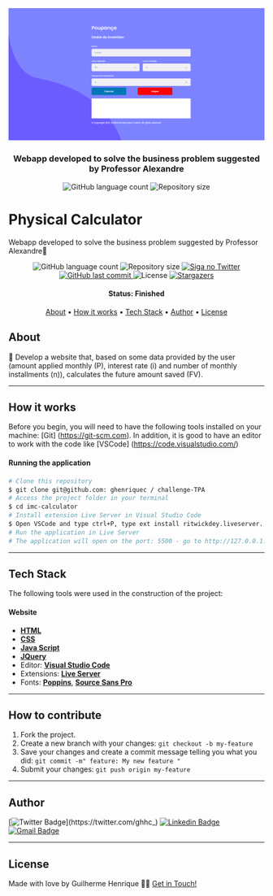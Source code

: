 <a href="https://ghenriquec.github.io/PF3_GHC/"><img src="Financiamento.png"></a>

<h3 align="center">
    Webapp developed to solve the business problem suggested by Professor Alexandre
</h3>

<p align="center">
  <img alt="GitHub language count" src="https://img.shields.io/github/languages/count/ghenriquec/PF3_GHC?color=%2304D361">

  <img alt="Repository size" src="https://img.shields.io/github/repo-size/ghenriquec/PF3_GHC">

# Physical Calculator
Webapp developed to solve the business problem suggested by Professor Alexandre💚

<p align="center">
  <img alt="GitHub language count" src="https://img.shields.io/github/languages/count/ghenriquec/PF3_GHC?color=%2304D361">

  <img alt="Repository size" src="https://img.shields.io/github/repo-size/ghenriquec/PF3_GHC">

  <a href="https://www.twitter.com/ghhc_/">
    <img alt="Siga no Twitter" src="https://img.shields.io/twitter/url?url=https%3A%2F%2Fgithub.com%2Fghenriquec%2Fchallenge-TPA">
  </a>
  
  <a href="https://github.com/ghenriquec/PF3_GHC/commits/master">
    <img alt="GitHub last commit" src="https://img.shields.io/github/last-commit/ghenriquec/PF3_GHC">
  </a>
    
   <img alt="License" src="https://img.shields.io/badge/license-MIT-brightgreen">
   <a href="https://github.com/ghenriquec/PF3_GHC/stargazers">
    <img alt="Stargazers" src="https://img.shields.io/github/stars/ghenriquec/PF3_GHC?style=social">
  </a>
</p>


<h4 align="center"> 
	 Status: Finished
</h4>

<p align="center">
 <a href="#about">About</a> •
 <a href="#how-it-works">How it works</a> • 
 <a href="#tech-stack">Tech Stack</a> • 
 <a href="#author">Author</a> • 
 <a href="#user-content-license">License</a>

</p>


## About

💚 Develop a website that, based on some data provided by the user (amount applied monthly (P), interest rate (i) and number of monthly installments (n)), calculates the future amount saved (FV).

---

## How it works

Before you begin, you will need to have the following tools installed on your machine:
[Git] (https://git-scm.com).
In addition, it is good to have an editor to work with the code like [VSCode] (https://code.visualstudio.com/)


#### Running the application

```bash
# Clone this repository
$ git clone git@github.com: ghenriquec / challenge-TPA
# Access the project folder in your terminal
$ cd imc-calculator
# Install extension Live Server in Visual Studio Code
$ Open VSCode and type ctrl+P, type ext install ritwickdey.liveserver.
# Run the application in Live Server
# The application will open on the port: 5500 - go to http://127.0.0.1:5500
```
---
## Tech Stack

The following tools were used in the construction of the project:

#### **Website** 

-   **[HTML](https://devdocs.io/html/)**
-   **[CSS](https://devdocs.io/css/)**
-   **[Java Script](https://devdocs.io/javascript/)**
-   **[JQuery](https://devdocs.io/jquery/)**
-   Editor:  **[Visual Studio Code](https://code.visualstudio.com/)** 
-   Extensions:  **[Live Server](https://marketplace.visualstudio.com/items?itemName=ritwickdey.LiveServere)**
-   Fonts:  **[Poppins](https://fonts.google.com/specimen/Poppins)**,  **[Source Sans Pro](https://fonts.google.com/specimen/Source+Sans+Pro)**

---

## How to contribute

1. Fork the project.
2. Create a new branch with your changes: `git checkout -b my-feature`
3. Save your changes and create a commit message telling you what you did: `git commit -m" feature: My new feature "`
4. Submit your changes: `git push origin my-feature`
---

## Author

[![Twitter Badge](https://img.shields.io/badge/-@ghhc_-1ca0f1?style=flat-square&labelColor=1ca0f1&logo=twitter&logoColor=white&link=https://twitter.com/ghhc_)](https://twitter.com/ghhc_) [![Linkedin Badge](https://img.shields.io/badge/-Guilherme-blue?style=flat-square&logo=Linkedin&logoColor=white&link=https://https://www.linkedin.com/in/ghenriquec/)](https://www.linkedin.com/in/ghenriquec/) 
[![Gmail Badge](https://img.shields.io/badge/-guiihenriquecs@gmail.com-c14438?style=flat-square&logo=Gmail&logoColor=white&link=mailto:guiihenriquecs@gmail.com)](mailto:guiihenriquecs@gmail.com)

---

## License

Made with love by Guilherme Henrique 👋🏽 [Get in Touch!](https://www.linkedin.com/in/ghenriquec/)
</p>
